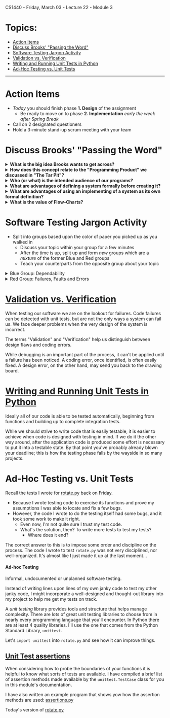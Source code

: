 CS1440 - Friday, March 03 - Lecture 22 - Module 3

# Topics:
* [Action Items](#action-items)
* [Discuss Brooks' "Passing the Word"](#discuss-brooks-passing-the-word)
* [Software Testing Jargon Activity](#software-testing-jargon-activity)
* [Validation vs. Verification](#validation-vs-verification)
* [Writing and Running Unit Tests in Python](#writing-and-running-unit-tests-in-python)
* [Ad-Hoc Testing vs. Unit Tests](#ad-hoc-testing-vs-unit-tests)


------------------------------------------------------------
# Action Items

*   *Today* you should finish phase **1. Design** of the assignment
    *   Be ready to move on to phase **2. Implementation** *early the week after Spring Break*
*	Call on 2 designated questioners
*	Hold a 3-minute stand-up scrum meeting with your team



# Discuss Brooks' "Passing the Word"

<details>
<summary><strong>What is the big idea Brooks wants to get across?</strong></summary>

*   Documentation is an important part of a healthy and complete programming
    product.
*   The manual should be written with the end-user in mind; Explain what the
    user will see, no more, no less

</details>


<details>
<summary><strong>How does this concept relate to the "Programming Product" we discussed in "The Tar Pit"?</strong></summary>

*   A program without a manual isn't a "Product"

</details>


<details>
<summary><strong>Who (or what) is the intended audience of our programs?</strong></summary>

*   People are, just as much as machines

</details>


<details>
<summary><strong>What are advantages of defining a system formally before creating it?</strong></summary>

*   System has a unified purpose, less rough edges
*   Some careful thought was spent on it

</details>

<details>
<summary><strong>What are advantages of using an implementing of a system as its own formal definition?</strong></summary>

*   Offers a final answer to obscure questions
*   Spend less time on documentation, more time on writing code

</details>

<details>
<summary><strong>What is the value of Flow-Charts?</strong></summary>

*   Despite being invented by real-life wizard John von Neumann, they lost much
    of their utility by the time structured programming languages were created
*   Despite their visual similarity, UML class diagrams *are not* flow-charts.
    *   A flow chart describes the flow of control in a running program.
    *   UML Class diagrams, apart from the distinction between dependency and
        associations, don't have too much to say about the runtime behavior of
        programs.

</details>




# Software Testing Jargon Activity

*   Split into groups based upon the color of paper you picked up as you walked in
    *   Discuss your topic within your group for a few minutes
    *   After the time is up, split up and form *new* groups which are a *mixture* of the former Blue and Red groups
    *   Teach your counterparts from the opposite group about your topic


<details>
<summary>Blue Group: Dependability</summary>

## [Software Dependability](../Testing_Software.md#software-dependability)

Laprie J.C. (1992) Dependability: Basic Concepts and Terminology. In: Laprie
J.C. (eds) Dependability: Basic Concepts and Terminology. Dependable Computing
and Fault-Tolerant Systems, vol 5. Springer, Vienna

> **Dependability** is defined as the trustworthiness of a computer system such
> that reliance can justifiably be placed on the service it delivers [Car 82].
> The service delivered by a system is its behavior as it is perceived by its
> user(s); a user is another system (human or physical) which interacts with
> the former.
>
> Depending on the application(s) intended for the system, different emphasis
> may be put on different facets of dependability, i.e. dependability may be
> viewed according to different, but complementary, properties, which enable
> the attributes of dependability to be defined:
>
> * with respect to the readiness for usage, dependable means **available**;
> * with respect to the continuity of service, dependable means **reliable**;
> * with respect to the avoidance of catastrophic consequences on the
>   environment, dependable means **safe**;
> * with respect to the prevention of unauthorized access and/or handling of
>   information, dependable means **secure**.


## Explain the following in your own words

0.  What does **available** mean to you?
    *   Usable in multiple ways
        *   If I can't use it, it's not available to me
        *   Undocumented code may be unavailable
        *   JS code isn't available to a Python user (you'd have to translate it first)
    *   downloaded & installed
    *   If the amazon cloud is down, that cloud app is **not** available
1.  Give an example of software that needs to be **available**
    *   Canvas
    *   Your OS
    *   Your browser
2.  How does **reliable** differ from **available**?
    *   Reliable code is consistent
    *   Reliable code must be consistently available
    *   Think of the uptime - how long does it run before crashing
3.  Devise an example illustrating the difference between **reliable** and **available**.
    *   If you're lactose intolerant, milk is always *available*, but you won't have a *reliable* experience if you drink it
4.  How does **safe** differ from **secure**?
    *   Safe software doesn't destroy things if/when it crashes
    *   Secure software keeps external bad actors out
    *   Secure software prevents unauthorized users from performing certain actions
5.  Devise an example illustrating the difference between **safe** and **secure**.
    *   If malware causes your *web browser* to crash, resulting in a minor inconvenience, it is **safe** but not **secure** (unauthorized user made it crash, but nothing was permanently damaged as a result).
    *   If malware causes your Bluetooth-connected *insulin pump* to crash, resulting in a trip to the ER, it is **unsafe** as well as **insecure**

</details>



<details>
<summary>Red Group: Failures, Faults and Errors</summary>

## [Failures vs. Faults vs. Errors](../Testing_Software.md#failures-vs-faults-vs-errors)

Laprie J.C. (1992) Dependability: Basic Concepts and Terminology. In: Laprie
J.C. (eds) Dependability: Basic Concepts and Terminology. Dependable Computing
and Fault-Tolerant Systems, vol 5. Springer, Vienna

> A system **failure** occurs when the delivered service no longer complies
> with the **specification**, the latter being an agreed description of the
> system's expected function and/or service.  An **error** is that part of the
> system state which is liable to lead to subsequent failure: an error
> affecting the service is an indication that a failure occurs or has occurred.
> The adjudged or hypothesized cause of an error is a **fault**.
>
> The development of a dependable computing system calls for the *combined*
> utilization of a set of methods which can be classed into:
>
> * **fault prevention**: how to prevent fault occurrence or introduction;
> * **fault tolerance**: how to provide a service complying with the
>   specification in spite of faults;
> * **fault removal**: how to reduce the presence (number, seriousness) of
>   faults;
> * **fault forecasting**: how to estimate the present number, the future
>   incidence, and the consequences of faults.
>
> Fault prevention and fault tolerance may be seen as constituting
> dependability **procurement**: how to *provide* the system with the ability
> to deliver a service complying with the specification; fault removal and
> fault forecasting may be seen as constituting dependability **validation**:
> how to *reach confidence* in the system's ability to deliver a service
> complying with the specification.


## Explain the following in your own words

0.  What is a **failure**?
    *   Software doesn't meet specifications (or expectations)
    *   The user experiences this
1.  What is a **fault**?
    *   The cause of the failure
    *   The underlying problem
    *   The developer will be able to find this (hopefully)
2.  What is an **error**?
    *   The specific part of the program that gives rise to a fault
3.  What is the **specification** of a piece of software?
    *   A document describing in great detail what the
4.  How do **failures** and **errors** differ from **faults**?
    *   Failures are externally manifested to the users
    *   A fault is what I think went wrong
    *   An error is the line(s) of code I can point to as being incorrect
5.  Why is it difficult for a system to comply with its specification?
    *   We're human, so we're bound to miss something
        *   Both while writing the specification, as well as writing the code

</details>



# [Validation vs. Verification](../Testing_Software.md#software-testing)

When testing our software we are on the lookout for failures.
Code failures can be detected with unit tests, but are not the
only ways a system can fail us.  We face deeper problems when the
very design of the system is incorrect.

The terms "Validation" and "Verification" help us distinguish between design
flaws and coding errors.

While debugging is an important part of the process, it can't be applied until
a failure has been noticed.  A coding error, once identified, is often easily
fixed.  A design error, on the other hand, may send you back to the drawing
board.



# [Writing and Running Unit Tests in Python](../UnitTests.md)

Ideally all of our code is able to be tested automatically, beginning from functions and building up to complete integration tests.

While we should strive to write code that is easily testable, it is easier to achieve when code is designed with testing in mind.  If we do it the other way around, after the application code is produced some effort is necessary to put it into a testable state.  By that point you've probably already blown your deadline; this is how the testing phase falls by the wayside in so many projects.



# Ad-Hoc Testing vs. Unit Tests 

Recall the tests I wrote for [rotate.py](../Lec22-Fri_Oct_21/rotate.py) back on Friday.

*   Because I wrote testing code to exercise its functions and prove my assumptions I was able to locate and fix a few bugs.
*   However, the code I wrote to do the testing itself had some bugs, and it took some work to make it right.
    *   Even now, I'm not quite sure I trust my test code.
    *   What's the solution, then?  To write more tests to test my tests?
        *   Where does it end?

The correct answer to this is to impose some order and discipline on the process.  The code I wrote to test `rotate.py` was not very disciplined, nor well-organized.  It's almost like I just made it up at the last moment...


#### Ad-hoc Testing

Informal, undocumented or unplanned software testing.

Instead of writing lines upon lines of my own janky code to test my other janky code, I might incorporate a well-designed and thought-out library into my project to help me get my tests on track.

A *unit testing* library provides tools and structure that helps manage complexity.  There are lots of great unit testing libraries to choose from in nearly every programming language that you'll encounter.  In Python there are at least 4 quality libraries.  I'll use the one that comes from the Python Standard Library, `unittest`.

Let's `import unittest` into `rotate.py` and see how it can improve things.


## [Unit Test assertions](../UnitTests.md#unit-test-assertions)

When considering how to probe the boundaries of your functions it is helpful to
know what sorts of tests are available.  I have compiled a brief list of
assertion methods made available by the `unittest.TestCase` class for you in
this module's documentation.

I have also written an example program that shows yow how the assertion methods
are used: [assertions.py](../Assertions.py)

Today's version of [rotate.py](./rotate.py) 



